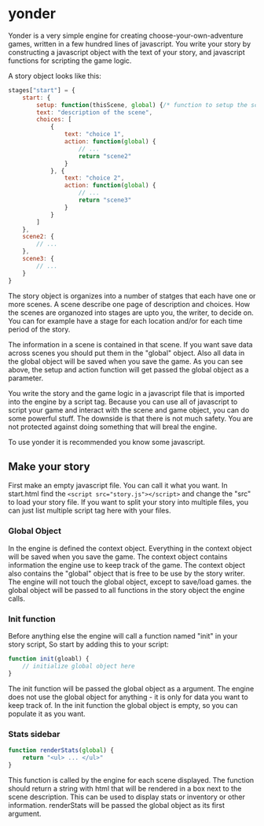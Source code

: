 # yonder

Yonder is a very simple engine for creating choose-your-own-adventure games, written in a few hundred lines of javascript. You write your story by constructing a javascript object with the text of your story, and javascript functions for scripting the game logic.

A story object looks like this:

```js
stages["start"] = {
	start: {
		setup: function(thisScene, global) {/* function to setup the scene*/},
		text: "description of the scene",
		choices: [
			{
				text: "choice 1",
				action: function(global) {
					// ...
					return "scene2"
				}
			}, {
				text: "choice 2",
				action: function(global) {
					// ...
					return "scene3"
				}
			}
		]
	},
	scene2: {
		// ...
	},
	scene3: {
		// ...
	}
}
```
The story object is organizes into a number of statges that each have one or more scenes. A scene describe one page of description and choices. How the scenes are organozed into stages are upto you, the writer, to decide on. You can for example have a stage for each location  and/or for each time period of the story. 

The information in a scene is contained in that scene. If you want save data across scenes you should put them in the "global" object. Also all data in the global object will be saved when you save the game. As you can see above, the setup and action function will get passed the global object as a parameter.

You write the story and the game logic in a javascript file that is imported into the engine by a script tag. Because you can use all of javascript to script your game and interact with the scene and game object, you can do some powerful stuff. The downside is that there is not much safety. You are not protected against doing something that will breal the engine.

To use yonder it is recommended you know some javascript.

## Make your story

First make an empty javascript file. You can call it what you want. In start.html find the `<script src="story.js"></script>` and change the "src" to load your story file. If you want to split your story into multiple files, you can just list multiple script tag here with your files.

### Global Object

In the engine is defined the context object. Everything in the context object will be saved when you save the game. The context object contains information the engine use to keep track of the game. The context object also contains the "global" object that is free to be use by the story writer. The engine will not touch the global object, except to save/load games. the global object will be passed to all functions in the story object the engine calls.

### Init function

Before anything else the engine will call a function named "init" in your story script, So start by adding this to your script:

```js
function init(gloabl) {
	// initialize global object here
}
```
The init function will be passed the global object as a argument. The engine does not use the global object for anything - it is only for data you want to keep track of. In the init function the global object is empty, so you can populate it as you want. 


### Stats sidebar

```js
function renderStats(global) {
	return "<ul> ... </ul>"
}
```
This function is called by the engine for each scene displayed. The function should return a string with html that will be rendered in a box next to the scene description. This can be used to display stats or inventory or other information. renderStats will be passed the global object as its first argument.

